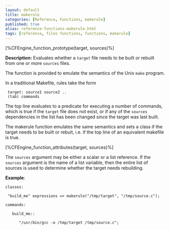 ```yaml
---
layout: default
title: makerule
categories: [Reference, Functions, makerule]
published: true
alias: reference-functions-makerule.html
tags: [reference, files functions, functions, makerule]
---
```


[%CFEngine_function_prototype(target, sources)%]

**Description:** Evaluates whether a `target` file needs to be built or
rebuilt from one or more `sources` files.

The function is provided to emulate the semantics of the Unix `make` program.

In a traditional Makefile, rules take the form

```
 target: source1 source2 ..
 (tab) commands
```

The top line evaluates to a predicate for executing a number of commands, which is true
if the `target` file does not exist, or if any of the `sources` dependencies
in the list has been changed since the target was last built.

The makerule function emulates the same semantics and sets a class if
the target needs to be built or rebuit, i.e. if the top line of an
equivalent makefile is true.

[%CFEngine_function_attributes(target, sources)%]

The `sources` argument may be either a scalar or a list reference.  If
the `sources` argument is the name of a list variable, then the entire
list of sources is used to determine whether the target needs rebuilding.

**Example**:

```cf3
classes:

 "build_me" expressions => makerule("/tmp/target", "/tmp/source.c");

commands:

   build_me::

      "/usr/bin/gcc -o /tmp/target /tmp/source.c";
```

